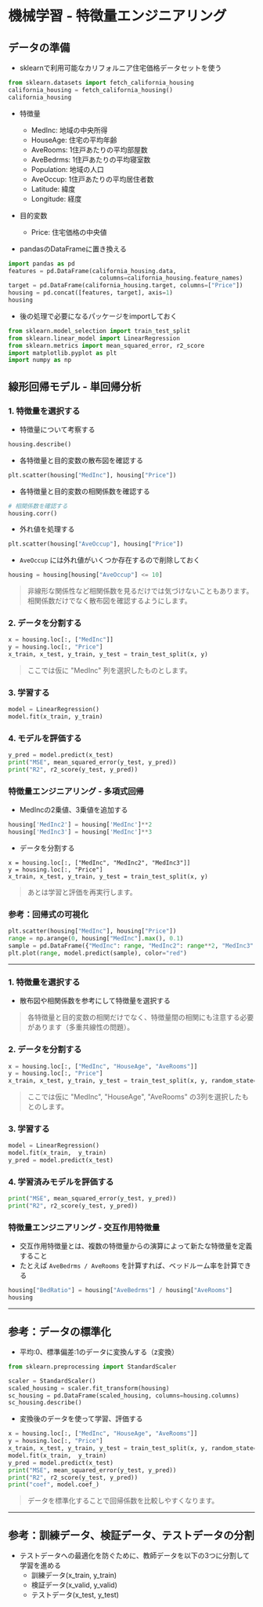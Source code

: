 # 機械学習 - 特徴量エンジニアリング

## データの準備

* sklearnで利用可能なカリフォルニア住宅価格データセットを使う

```python
from sklearn.datasets import fetch_california_housing
california_housing = fetch_california_housing()
california_housing
```

* 特徴量
  + MedInc: 地域の中央所得
  + HouseAge: 住宅の平均年齢
  + AveRooms: 1住戸あたりの平均部屋数
  + AveBedrms: 1住戸あたりの平均寝室数
  + Population: 地域の人口
  + AveOccup: 1住戸あたりの平均居住者数
  + Latitude: 緯度
  + Longitude: 経度
* 目的変数
  + Price: 住宅価格の中央値

* pandasのDataFrameに置き換える

```python
import pandas as pd
features = pd.DataFrame(california_housing.data,
                          columns=california_housing.feature_names)
target = pd.DataFrame(california_housing.target, columns=["Price"])
housing = pd.concat([features, target], axis=1)
housing
```

* 後の処理で必要になるパッケージをimportしておく

```python
from sklearn.model_selection import train_test_split
from sklearn.linear_model import LinearRegression
from sklearn.metrics import mean_squared_error, r2_score
import matplotlib.pyplot as plt
import numpy as np
```

## 線形回帰モデル - 単回帰分析

### 1. 特徴量を選択する

* 特徴量について考察する

```py
housing.describe()
```

* 各特徴量と目的変数の散布図を確認する

```py
plt.scatter(housing["MedInc"], housing["Price"])
```

* 各特徴量と目的変数の相関係数を確認する

```py
# 相関係数を確認する
housing.corr()
```

* 外れ値を処理する

```py
plt.scatter(housing["AveOccup"], housing["Price"])
```

* `AveOccup` には外れ値がいくつか存在するので削除しておく

```py
housing = housing[housing["AveOccup"] <= 10]
```

> 非線形な関係性など相関係数を見るだけでは気づけないこともあります。相関係数だけでなく散布図を確認するようにします。

### 2. データを分割する

```py
x = housing.loc[:, ["MedInc"]]
y = housing.loc[:, "Price"]
x_train, x_test, y_train, y_test = train_test_split(x, y)
```

> ここでは仮に "MedInc" 列を選択したものとします。

### 3. 学習する

```py
model = LinearRegression()
model.fit(x_train, y_train)
```

### 4. モデルを評価する

```py
y_pred = model.predict(x_test)
print("MSE", mean_squared_error(y_test, y_pred))
print("R2", r2_score(y_test, y_pred))
```

### 特徴量エンジニアリング - 多項式回帰

* MedIncの2乗値、3乗値を追加する

```py
housing['MedInc2'] = housing['MedInc']**2
housing['MedInc3'] = housing['MedInc']**3
```

* データを分割する

```
x = housing.loc[:, ["MedInc", "MedInc2", "MedInc3"]]
y = housing.loc[:, "Price"]
x_train, x_test, y_train, y_test = train_test_split(x, y)
```

> あとは学習と評価を再実行します。

### 参考：回帰式の可視化

```py
plt.scatter(housing["MedInc"], housing["Price"])
range = np.arange(0, housing["MedInc"].max(), 0.1)
sample = pd.DataFrame({"MedInc": range, "MedInc2": range**2, "MedInc3": range**3})
plt.plot(range, model.predict(sample), color="red")
```

---

### 1. 特徴量を選択する

* 散布図や相関係数を参考にして特徴量を選択する

> 各特徴量と目的変数の相関だけでなく、特徴量間の相関にも注意する必要があります（多重共線性の問題）。

### 2. データを分割する

```py
x = housing.loc[:, ["MedInc", "HouseAge", "AveRooms"]]
y = housing.loc[:, "Price"]
x_train, x_test, y_train, y_test = train_test_split(x, y, random_state=0)
```

> ここでは仮に "MedInc", "HouseAge", "AveRooms" の3列を選択したもとのします。

### 3. 学習する

```py
model = LinearRegression()
model.fit(x_train,  y_train)
y_pred = model.predict(x_test)
```

### 4. 学習済みモデルを評価する

```py
print("MSE", mean_squared_error(y_test, y_pred))
print("R2", r2_score(y_test, y_pred))
```

### 特徴量エンジニアリング - 交互作用特徴量

* 交互作用特徴量とは、複数の特徴量からの演算によって新たな特徴量を定義すること
* たとえば `AveBedrms / AveRooms` を計算すれば、ベッドルーム率を計算できる

```py
housing["BedRatio"] = housing["AveBedrms"] / housing["AveRooms"]
housing
```

---

## 参考：データの標準化

* 平均:0、標準偏差:1のデータに変換んする（z変換）

```py
from sklearn.preprocessing import StandardScaler

scaler = StandardScaler()
scaled_housing = scaler.fit_transform(housing)
sc_housing = pd.DataFrame(scaled_housing, columns=housing.columns)
sc_housing.describe()
```

* 変換後のデータを使って学習、評価する

```py
x = housing.loc[:, ["MedInc", "HouseAge", "AveRooms"]]
y = housing.loc[:, "Price"]
x_train, x_test, y_train, y_test = train_test_split(x, y, random_state=0)
model.fit(x_train,  y_train)
y_pred = model.predict(x_test)
print("MSE", mean_squared_error(y_test, y_pred))
print("R2", r2_score(y_test, y_pred))
print("coef", model.coef_)
```

> データを標準化することで回帰係数を比較しやすくなります。

---

## 参考：訓練データ、検証データ、テストデータの分割

* テストデータへの最適化を防ぐために、教師データを以下の3つに分割して学習を進める
  + 訓練データ(x_train, y_train) 
  + 検証データ(x_valid, y_valid)
  + テストデータ(x_test, y_test)
